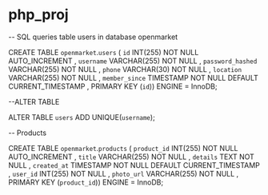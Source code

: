# php_proj

-- SQL queries table users in database openmarket

CREATE TABLE `openmarket`.`users` ( `id` INT(255) NOT NULL AUTO_INCREMENT , `username` VARCHAR(255) NOT NULL , `password_hashed` VARCHAR(255) NOT NULL , `phone` VARCHAR(30) NOT NULL , `location` VARCHAR(255) NOT NULL , `member_since` TIMESTAMP NOT NULL DEFAULT CURRENT_TIMESTAMP , PRIMARY KEY (`id`)) ENGINE = InnoDB;



--ALTER TABLE

ALTER TABLE `users` ADD UNIQUE(`username`);




-- Products 

CREATE TABLE `openmarket`.`products` ( `product_id` INT(255) NOT NULL AUTO_INCREMENT , `title` VARCHAR(255) NOT NULL , `details` TEXT NOT NULL , `created_at` TIMESTAMP NOT NULL DEFAULT CURRENT_TIMESTAMP , `user_id` INT(255) NOT NULL , `photo_url` VARCHAR(255) NOT NULL , PRIMARY KEY (`product_id`)) ENGINE = InnoDB;


